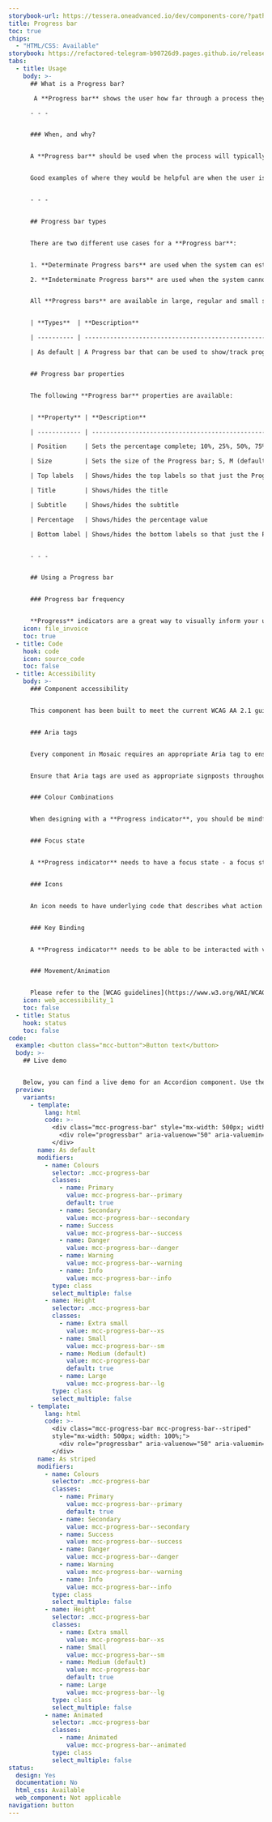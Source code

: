 ```yaml
---
storybook-url: https://tessera.oneadvanced.io/dev/components-core/?path=/docs/html-button--as-default
title: Progress bar
toc: true
chips:
  - "HTML/CSS: Available"
storybook: https://refactored-telegram-b90726d9.pages.github.io/release/?path=/docs/components-progress-introduction
tabs:
  - title: Usage
    body: >-
      ## What is a Progress bar?

       A **Progress bar** shows the user how far through a process they are with a visual cue, providing a quick estimation of a task's remaining length.

      - - -


      ### When, and why?


      A **Progress bar** should be used when the process will typically take more than 10 seconds, and some types can tell the user the estimated time until completion of an operation. Use of a **Progress bar** gives a visual expectation of wait time, which will encourage the user to stay until the process has finished, or simply reassure the user that something is happening and the system hasn't frozen.


      Good examples of where they would be helpful are when the user is submitting a large form, uploading a file or saving updates to the system settings.


      - - -


      ## Progress bar types


      There are two different use cases for a **Progress bar**:


      1. **Determinate Progress bars** are used when the system can estimate how long an operation will take. They use a 0-100% scale to display the operation progress.

      2. **Indeterminate Progress bars** are used when the system cannot give an estimated time or track progression with a percentage scale. A looped animation reassures the user that the system is working, but with no indication of the remaining progress. 


      All **Progress bars** are available in large, regular and small sizes. The following types of **Progress bars** are available, separated between determinate and indeterminate **Progress bars**:


      | **Types**  | **Description**                                                                   |

      | ---------- | --------------------------------------------------------------------------------- |

      | As default | A Progress bar that can be used to show/track progress of a particular operation. |


      ## Progress bar properties


      The following **Progress bar** properties are available:


      | **Property** | **Description**                                                                        |

      | ------------ | -------------------------------------------------------------------------------------- |

      | Position     | Sets the percentage complete; 10%, 25%, 50%, 75%, or 100%                              |

      | Size         | Sets the size of the Progress bar; S, M (default), or L                                |

      | Top labels   | Shows/hides the top labels so that just the Progress bar and bottom labels are visible |

      | Title        | Shows/hides the title                                                                  |

      | Subtitle     | Shows/hides the subtitle                                                               |

      | Percentage   | Shows/hides the percentage value                                                       |

      | Bottom label | Shows/hides the bottom labels so that just the Progress bar and top labels are visible |


      - - -


      ## Using a Progress bar


      ### Progress bar frequency


      **Progress** indicators are a great way to visually inform your users the system is processing an operation and if possible how long it will take to complete. However, you should use **Progress bar** sparingly, and only when an operation is likely to take over 10 seconds. Overuse will make it seem like the application is slow and constantly requires the user to wait. For actions that take less than 10 seconds, consider using the **[Spinner](/components/spinner)** component.
    icon: file_invoice
    toc: true
  - title: Code
    hook: code
    icon: source_code
    toc: false
  - title: Accessibility
    body: >-
      ### Component accessibility


      This component has been built to meet the current WCAG AA 2.1 guidelines. We also test these components against the guidelines before release.


      ### Aria tags


      Every component in Mosaic requires an appropriate Aria tag to ensure that screen readers can effectively parse the page. Aria tags are provided as part of Mosaic. Please do not override these without good reason.


      Ensure that Aria tags are used as appropriate signposts throughout the product.


      ### Colour Combinations


      When designing with a **Progress indicator**, you should be mindful of the colour combinations you are using. The components have been designed with this in mind, but if you are using colours that are not part of the default component, please ensure that there is a clear colour contrast within the parts of the component and between the **Progress indicator** and the background it is on. To check the contrast, please use [WebAIM's contrast checker](https://webaim.org/resources/contrastchecker/).


      ### Focus state


      A **Progress indicator** needs to have a focus state - a focus state is when you tab into an element to interact with it. Ensure that users can use their keyboard to focus on the **Progress indicator** and get a correct reading of progress when using a screen reader.


      ### Icons


      An icon needs to have underlying code that describes what action the icon takes. the labels should be specific - for example, a 'bin' icon for delete should be labelled 'delete' not 'bin'.


      ### Key Binding


      A **Progress indicator** needs to be able to be interacted with via a keyboard. Where possible we will provide key-binds within our Mosaic component or there will be default HTML ones. If this isn't the case then please implement logical key-binds for all intractable components.


      ### Movement/Animation


      Please refer to the [WCAG guidelines](https://www.w3.org/WAI/WCAG21/quickref/?showtechniques=129%2C131%2C133%2C136%2C141%2C145%2C147%2C1412%2C211%2C212%2C231%2C241%2C245%2C251%2C254%2C312%2C322%2C332%2C411%2C412%2C413#three-flashes-or-below-threshold) for the time-based considerations for animations.
    icon: web_accessibility_1
    toc: false
  - title: Status
    hook: status
    toc: false
code:
  example: <button class="mcc-button">Button text</button>
  body: >-
    ## Live demo


    Below, you can find a live demo for an Accordion component. Use the drop-down menus and radio buttons to view the different Button Types and Variants.
  preview:
    variants:
      - template:
          lang: html
          code: >-
            <div class="mcc-progress-bar" style="mx-width: 500px; width: 100%;">
              <div role="progressbar" aria-valuenow="50" aria-valuemin="0" aria-valuemax="100" style="width: 50%;"></div>
            </div>
        name: As default
        modifiers:
          - name: Colours
            selector: .mcc-progress-bar
            classes:
              - name: Primary
                value: mcc-progress-bar--primary
                default: true
              - name: Secondary
                value: mcc-progress-bar--secondary
              - name: Success
                value: mcc-progress-bar--success
              - name: Danger
                value: mcc-progress-bar--danger
              - name: Warning
                value: mcc-progress-bar--warning
              - name: Info
                value: mcc-progress-bar--info
            type: class
            select_multiple: false
          - name: Height
            selector: .mcc-progress-bar
            classes:
              - name: Extra small
                value: mcc-progress-bar--xs
              - name: Small
                value: mcc-progress-bar--sm
              - name: Medium (default)
                value: mcc-progress-bar
                default: true
              - name: Large
                value: mcc-progress-bar--lg
            type: class
            select_multiple: false
      - template:
          lang: html
          code: >-
            <div class="mcc-progress-bar mcc-progress-bar--striped"
            style="mx-width: 500px; width: 100%;">
              <div role="progressbar" aria-valuenow="50" aria-valuemin="0" aria-valuemax="100" style="width: 50%;"></div>
            </div>
        name: As striped
        modifiers:
          - name: Colours
            selector: .mcc-progress-bar
            classes:
              - name: Primary
                value: mcc-progress-bar--primary
                default: true
              - name: Secondary
                value: mcc-progress-bar--secondary
              - name: Success
                value: mcc-progress-bar--success
              - name: Danger
                value: mcc-progress-bar--danger
              - name: Warning
                value: mcc-progress-bar--warning
              - name: Info
                value: mcc-progress-bar--info
            type: class
            select_multiple: false
          - name: Height
            selector: .mcc-progress-bar
            classes:
              - name: Extra small
                value: mcc-progress-bar--xs
              - name: Small
                value: mcc-progress-bar--sm
              - name: Medium (default)
                value: mcc-progress-bar
                default: true
              - name: Large
                value: mcc-progress-bar--lg
            type: class
            select_multiple: false
          - name: Animated
            selector: .mcc-progress-bar
            classes:
              - name: Animated
                value: mcc-progress-bar--animated
            type: class
            select_multiple: false
status:
  design: Yes
  documentation: No
  html_css: Available
  web_component: Not applicable
navigation: button
---
```

